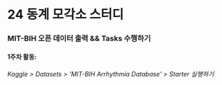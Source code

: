 # 24 동계 모각소 스터디
### MIT-BIH 오픈 데이터 출력 && Tasks 수행하기
#### 1주차 활동:
###### Kaggle > Datasets > 'MIT-BIH Arrhythmia Database' > Starter 실행하기